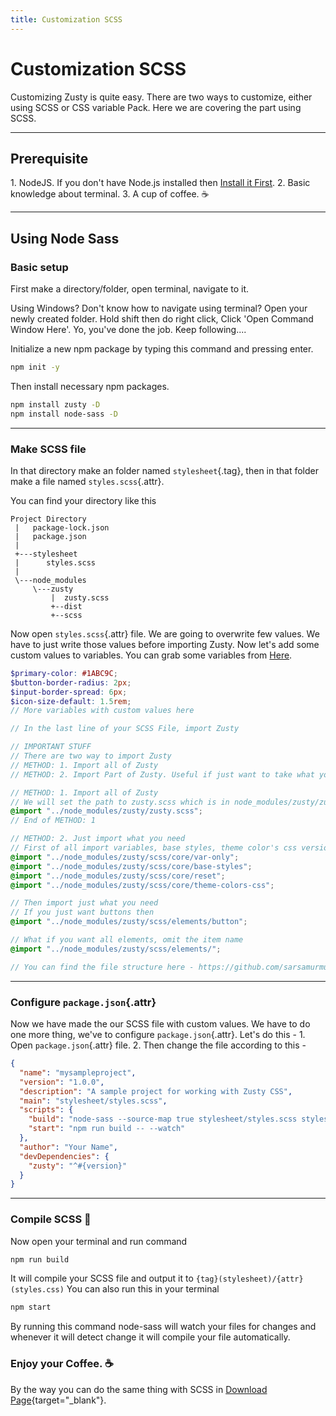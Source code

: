 ```yaml
---
title: Customization SCSS
---
```


# Customization SCSS
Customizing Zusty is quite easy. There are two ways to customize, either using SCSS or CSS variable Pack. Here we are covering the part using SCSS.

---


## Prerequisite
1\. NodeJS. If you don't have Node.js installed then [Install it First](https://nodejs.org/en/download/).
2\. Basic knowledge about terminal.
3\. A cup of coffee. ☕ <br>

---


## Using Node Sass
### Basic setup
First make a directory/folder, open terminal, navigate to it.

Using Windows? Don't know how to navigate using terminal? Open your newly created folder. Hold shift then do right click, Click 'Open Command Window Here'. Yo, you've done the job. Keep following....

Initialize a new npm package by typing this command and pressing enter.
```bash
npm init -y
```
Then install necessary npm packages.
```bash
npm install zusty -D
npm install node-sass -D
```
---


### Make SCSS file
In that directory make an folder named `stylesheet`{.tag}, then in that folder make a file named `styles.scss`{.attr}.

You can find your directory like this
```
Project Directory
 |   package-lock.json
 |   package.json
 |
 +---stylesheet
 |      styles.scss
 |
 \---node_modules
     \---zusty
         |  zusty.scss
         +--dist
         +--scss
```
Now open `styles.scss`{.attr} file. We are going to overwrite few values. We have to just write those values before importing Zusty. Now let's add some custom values to variables. You can grab some variables from [Here](variables).
```scss
$primary-color: #1ABC9C;
$button-border-radius: 2px;
$input-border-spread: 6px;
$icon-size-default: 1.5rem;
// More variables with custom values here

// In the last line of your SCSS File, import Zusty

// IMPORTANT STUFF
// There are two way to import Zusty
// METHOD: 1. Import all of Zusty
// METHOD: 2. Import Part of Zusty. Useful if just want to take what you want.

// METHOD: 1. Import all of Zusty
// We will set the path to zusty.scss which is in node_modules/zusty/zusty.scss
@import "../node_modules/zusty/zusty.scss";
// End of METHOD: 1

// METHOD: 2. Just import what you need
// First of all import variables, base styles, theme color's css version and reset
@import "../node_modules/zusty/scss/core/var-only";
@import "../node_modules/zusty/scss/core/base-styles";
@import "../node_modules/zusty/scss/core/reset";
@import "../node_modules/zusty/scss/core/theme-colors-css";

// Then import just what you need
// If you just want buttons then
@import "../node_modules/zusty/scss/elements/button";

// What if you want all elements, omit the item name
@import "../node_modules/zusty/scss/elements/";

// You can find the file structure here - https://github.com/sarsamurmu/zusty
```
---


### Configure `package.json`{.attr}
Now we have made the our SCSS file with custom values. We have to do one more thing, we've to configure `package.json`{.attr}. Let's do this -
1\. Open `package.json`{.attr} file.
2\. Then change the file according to this -
```json
{
  "name": "mysampleproject",
  "version": "1.0.0",
  "description": "A sample project for working with Zusty CSS",
  "main": "stylesheet/styles.scss",
  "scripts": {
    "build": "node-sass --source-map true stylesheet/styles.scss stylesheet/styles.css",
    "start": "npm run build -- --watch"
  },
  "author": "Your Name",
  "devDependencies": {
    "zusty": "^#{version}"
  }
}
```
---


### Compile SCSS 🎉
Now open your terminal and run command
```bash
npm run build
```
It will compile your SCSS file and output it to `{tag}(stylesheet)/{attr}(styles.css)`
You can also run this in your terminal
```bash
npm start
```
By running this command node-sass will watch your files for changes and whenever it will detect change it will compile your file automatically.

### Enjoy your Coffee. ☕

By the way you can do the same thing with SCSS in [Download Page](/download){target="_blank"}.
